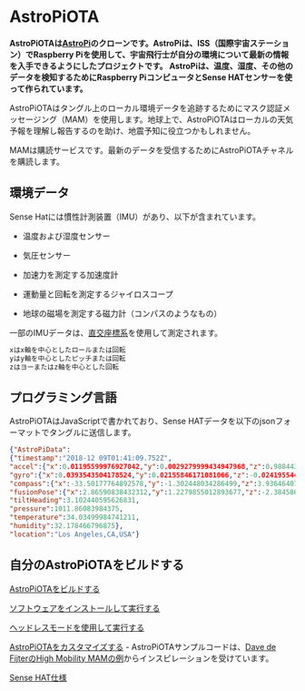 # AstroPiOTA

**AstroPiOTAは[AstroPi](https://www.nasa.gov/mission_pages/station/research/experiments/explorer/Investigation.html?#id=7534)のクローンです。AstroPiは、ISS（国際宇宙ステーション）でRaspberry Piを使用して、宇宙飛行士が自分の環境について最新の情報を入手できるようにしたプロジェクトです。 AstroPiは、温度、湿度、その他のデータを検知するためにRaspberry PiコンピュータとSense HATセンサーを使って作られています。**
<!-- **AstroPiOTA is a clone of [AstroPi](https://www.nasa.gov/mission_pages/station/research/experiments/2429.html), which is a project that used Raspberry Pis on the International Space Station (ISS) to keep astronauts up to date about their environment. AstroPi was made with a Raspberry Pi computer and a Sense HAT sensor for sensing temperature, humidity, and other data.** -->

AstroPiOTAはタングル上のローカル環境データを追跡するためにマスク認証メッセージング（MAM）を使用します。地球上で、AstroPiOTAはローカルの天気予報を理解し報告するのを助け、地震予知に役立つかもしれません。
<!--  AstroPiOTA uses masked authenticated messaging (MAM) for keeping track of local environment data on the Tangle. Here on earth, AstroPiOTA helps us understand and report local weather and may aid in earthquake prediction. -->

MAMは購読サービスです。最新のデータを受信するためにAstroPiOTAチャネルを購読します。
<!-- MAM is a subscription service. Subscribe to the AstroPiOTA channel to receive the latest data. -->

## 環境データ
<!-- ## Environment Data -->

Sense Hatには慣性計測装置（IMU）があり、以下が含まれています。
<!-- Sense Hat has an inertial measurement unit (IMU) and includes the following: -->

- 温度および湿度センサー
<!-- - Temperature and humidity sensors -->
- 気圧センサー
<!-- - Barometric pressure sensor -->
- 加速力を測定する加速度計
<!-- - Accelerometer that measures acceleration forces -->
- 運動量と回転を測定するジャイロスコープ
<!-- - Gyroscope that measures momentum and rotation -->
- 地球の磁場を測定する磁力計（コンパスのようなもの）
<!-- - Magnetometer that measures the Earth’s own magnetic field (a bit like a compass) -->

一部のIMUデータは、[直交座標系](https://en.wikipedia.org/wiki/Cartesian_coordinate_system)を使用して測定されます。
  <!-- Some IMU data is measured using [Cartesian coordinates](https://en.wikipedia.org/wiki/Cartesian_coordinate_system) where: -->

  ```bash
  xはx軸を中心としたロールまたは回転
  yはy軸を中心としたピッチまたは回転
  zはヨーまたはz軸を中心とした回転
  ```

  <!-- ```bash -->
  <!-- x is roll or rotation about the x-axis -->
  <!-- y is pitch or rotation about the y-axis -->
  <!-- z is yaw or rotation about the z-axis -->
  <!-- ``` -->

## プログラミング言語
<!-- ## Programming Language -->

AstroPiOTAはJavaScriptで書かれており、Sense HATデータを以下のjsonフォーマットでタングルに送信します。
<!-- AstroPiOTA is written in JavaScript and sends Sense HAT data to the Tangle in this json format: -->

```json
{"AstroPiData":
{"timestamp":"2018-12 09T01:41:09.752Z",
"accel":{"x":0.01195599976927042,"y":0.0029279999434947968,"z":0.9884439706802368},
"gyro":{"x":0.0393543504178524,"y":0.02155846171081066,"z":-0.02419554442167282},
"compass":{"x":-33.50177764892578,"y":-1.302448034286499,"z":3.9364640712738037},
"fusionPose":{"x":2.86590838432312,"y":1.2279855012893677,"z":-2.3845863342285156},
"tiltHeading":3.102440595626831,
"pressure":1011.86083984375,
"temperature":34.03499984741211,
"humidity":32.178466796875},
"location":"Los Angeles,CA,USA"}
```

## 自分のAstroPiOTAをビルドする
<!-- ## Build Your Own AstroPiOTA -->

[AstroPiOTAをビルドする](../how-to-guides/build.md)
<!-- [Build AstroPiOTA](../how-to-guides/build.md) -->

[ソフトウェアをインストールして実行する](../how-to-guides/run.md)
<!-- [Install the software and run it](../how-to-guides/run.md) -->

[ヘッドレスモードを使用して実行する](../how-to-guides/connect.md)
<!-- [Run using Headless mode](../how-to-guides/connect.md) -->

[AstroPiOTAをカスタマイズする](../how-to-guides/customize.md) - AstroPiOTAサンプルコードは、[Dave de FijterのHigh Mobility MAMの例](https://github.com/iotaledger/high-mobility-blueprints/tree/master/mam)からインスピレーションを受けています。
<!-- [Customize AstroPiOTA](../how-to-guides/customize.md) - AstroPiOTA sample code was inspired by [Dave de Fijter's High Mobility MAM example](https://github.com/iotaledger/high-mobility-blueprints/tree/master/mam). -->

[Sense HAT仕様](../references/sensehat-specs.md)
<!-- [Sense Hat specifications](../references/sensehat-specs.md) -->
